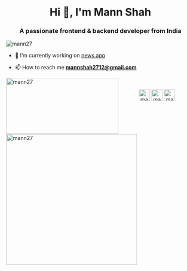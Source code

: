 <h1 align="center">Hi 👋, I'm Mann Shah</h1>
<h3 align="center">A passionate frontend & backend developer from India</h3>

<p align="left"> <img src="https://komarev.com/ghpvc/?username=mann27" alt="mann27" /> </p>

- 🔭 I’m currently working on [news app](https://github.com/mann27/News24x7-Client)

- 📫 How to reach me **mannshah2712@gmail.com**

<p><img align="left" src="https://github-readme-stats.vercel.app/api/top-langs/?username=mann27&layout=compact" alt="mann27" width="300" height="150" /></p>

<p>&nbsp;<img align="left" src="https://github-readme-stats.vercel.app/api?username=mann27&show_icons=true" alt="mann27" width="350" /></p>

<p align="center">
<a href="https://linkedin.com/in/mannshah2712" target="blank"><img align="center" src="https://cdn.jsdelivr.net/npm/simple-icons@3.0.1/icons/linkedin.svg" alt="mannshah2712" height="30" width="30" /></a>
<a href="https://www.codechef.com/users/mannshah2712" target="blank"><img align="center" src="https://cdn.jsdelivr.net/npm/simple-icons@3.1.0/icons/codechef.svg" alt="mannshah2712" height="30" width="30" /></a>
<a href="https://codeforces.com/profile/mann_27__" target="blank"><img align="center" src="https://cdn.jsdelivr.net/npm/simple-icons@3.0.1/icons/codeforces.svg" alt="mann_27__" height="30" width="30" /></a>
</p>
